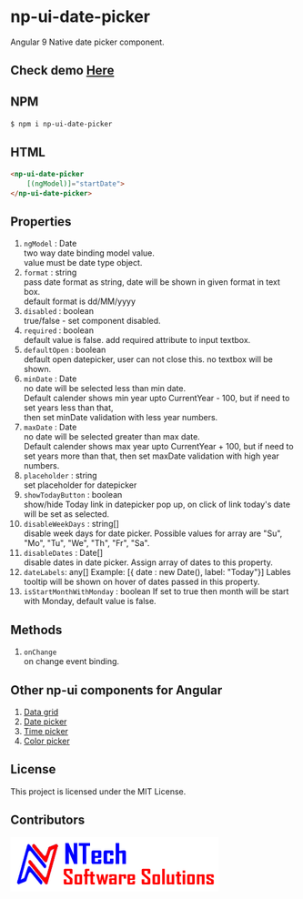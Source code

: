 # np-ui-date-picker
Angular 9 Native date picker component.

## Check demo [Here](https://stackblitz.com/edit/np-ui-date-picker9)

## NPM
`$ npm i np-ui-date-picker`

## HTML
````html
<np-ui-date-picker 
    [(ngModel)]="startDate">
</np-ui-date-picker>
````

## Properties
1.  `ngModel` : Date  
    two way date binding model value.  
    value must be date type object.  
2.  `format` : string  
    pass date format as string, date will be shown in given format in text box.  
    default format is dd/MM/yyyy  
3.  `disabled` : boolean  
    true/false - set component disabled.  
4.  `required` : boolean  
    default value is false. add required attribute to input textbox. 
5.  `defaultOpen` : boolean  
    default open datepicker, user can not close this. no textbox will be shown.  
6.  `minDate` : Date  
    no date will be selected less than min date.  
    Default calender shows min year upto CurrentYear - 100, but if need to set years less than that,   
    then set minDate validation with less year numbers.  
7.  `maxDate` : Date  
    no date will be selected greater than max date.  
    Default calender shows max year upto CurrentYear + 100, but if need to set years more than that, then set maxDate   validation with high year numbers.  
8.  `placeholder` : string  
    set placeholder for datepicker  
9.  `showTodayButton` : boolean  
    show/hide Today link in datepicker pop up, on click of link today's date will be set as selected.   
10. `disableWeekDays` : string[]  
    disable week days for date picker. Possible values for array are "Su", "Mo", "Tu", "We", "Th", "Fr", "Sa".  
11. `disableDates` : Date[]  
    disable dates in date picker. Assign array of dates to this property.  
12. `dateLabels`: any[]
    Example: [{ date : new Date(), label: "Today"}]
    Lables tooltip will be shown on hover of dates passed in this property.
13. `isStartMonthWithMonday` : boolean
    If set to true then month will be start with Monday, default value is false.  

## Methods  
1.  `onChange`  
    on change event binding.  

## Other np-ui components for Angular
1. [Data grid](https://www.npmjs.com/package/np-ui-data-grid)
2. [Date picker](https://www.npmjs.com/package/np-ui-date-picker)
3. [Time picker](https://www.npmjs.com/package/np-ui-time-picker)
4. [Color picker](https://www.npmjs.com/package/np-ui-color-picker)

## License
This project is licensed under the MIT License.

## Contributors
![](https://raw.githubusercontent.com/NilavPatel/nilavpatel.github.io/master/images/logo-large.png)
